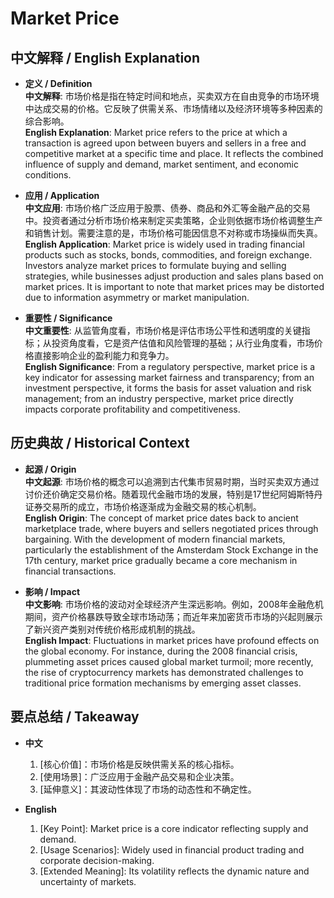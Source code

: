 # Market Price

## 中文解释 / English Explanation

* **定义 / Definition**  
  **中文解释**: 市场价格是指在特定时间和地点，买卖双方在自由竞争的市场环境中达成交易的价格。它反映了供需关系、市场情绪以及经济环境等多种因素的综合影响。  
  **English Explanation**: Market price refers to the price at which a transaction is agreed upon between buyers and sellers in a free and competitive market at a specific time and place. It reflects the combined influence of supply and demand, market sentiment, and economic conditions.

* **应用 / Application**  
  **中文应用**: 市场价格广泛应用于股票、债券、商品和外汇等金融产品的交易中。投资者通过分析市场价格来制定买卖策略，企业则依据市场价格调整生产和销售计划。需要注意的是，市场价格可能因信息不对称或市场操纵而失真。  
  **English Application**: Market price is widely used in trading financial products such as stocks, bonds, commodities, and foreign exchange. Investors analyze market prices to formulate buying and selling strategies, while businesses adjust production and sales plans based on market prices. It is important to note that market prices may be distorted due to information asymmetry or market manipulation.

* **重要性 / Significance**  
  **中文重要性**: 从监管角度看，市场价格是评估市场公平性和透明度的关键指标；从投资角度看，它是资产估值和风险管理的基础；从行业角度看，市场价格直接影响企业的盈利能力和竞争力。  
  **English Significance**: From a regulatory perspective, market price is a key indicator for assessing market fairness and transparency; from an investment perspective, it forms the basis for asset valuation and risk management; from an industry perspective, market price directly impacts corporate profitability and competitiveness.

## 历史典故 / Historical Context

* **起源 / Origin**  
  **中文起源**: 市场价格的概念可以追溯到古代集市贸易时期，当时买卖双方通过讨价还价确定交易价格。随着现代金融市场的发展，特别是17世纪阿姆斯特丹证券交易所的成立，市场价格逐渐成为金融交易的核心机制。  
  **English Origin**: The concept of market price dates back to ancient marketplace trade, where buyers and sellers negotiated prices through bargaining. With the development of modern financial markets, particularly the establishment of the Amsterdam Stock Exchange in the 17th century, market price gradually became a core mechanism in financial transactions.

* **影响 / Impact**  
  **中文影响**: 市场价格的波动对全球经济产生深远影响。例如，2008年金融危机期间，资产价格暴跌导致全球市场动荡；而近年来加密货币市场的兴起则展示了新兴资产类别对传统价格形成机制的挑战。  
  **English Impact**: Fluctuations in market prices have profound effects on the global economy. For instance, during the 2008 financial crisis, plummeting asset prices caused global market turmoil; more recently, the rise of cryptocurrency markets has demonstrated challenges to traditional price formation mechanisms by emerging asset classes.

## 要点总结 / Takeaway

* **中文**  
  1. [核心价值]：市场价格是反映供需关系的核心指标。
  2. [使用场景]：广泛应用于金融产品交易和企业决策。
  3. [延伸意义]：其波动性体现了市场的动态性和不确定性。

* **English**  
  1. [Key Point]: Market price is a core indicator reflecting supply and demand.
  2. [Usage Scenarios]: Widely used in financial product trading and corporate decision-making.
  3. [Extended Meaning]: Its volatility reflects the dynamic nature and uncertainty of markets.